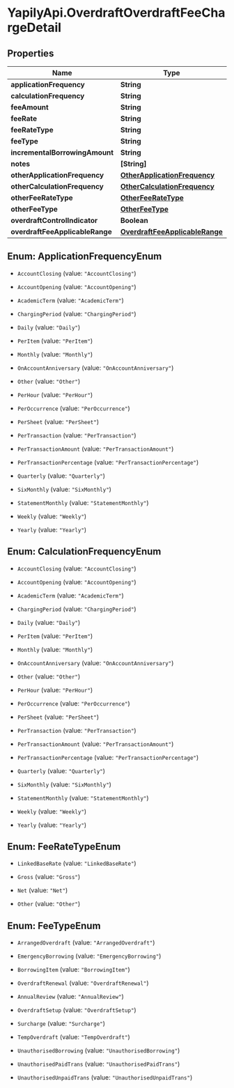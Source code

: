 # YapilyApi.OverdraftOverdraftFeeChargeDetail

## Properties
Name | Type | Description | Notes
------------ | ------------- | ------------- | -------------
**applicationFrequency** | **String** |  | [optional] 
**calculationFrequency** | **String** |  | [optional] 
**feeAmount** | **String** |  | [optional] 
**feeRate** | **String** |  | [optional] 
**feeRateType** | **String** |  | [optional] 
**feeType** | **String** |  | [optional] 
**incrementalBorrowingAmount** | **String** |  | [optional] 
**notes** | **[String]** |  | [optional] 
**otherApplicationFrequency** | [**OtherApplicationFrequency**](OtherApplicationFrequency.md) |  | [optional] 
**otherCalculationFrequency** | [**OtherCalculationFrequency**](OtherCalculationFrequency.md) |  | [optional] 
**otherFeeRateType** | [**OtherFeeRateType**](OtherFeeRateType.md) |  | [optional] 
**otherFeeType** | [**OtherFeeType**](OtherFeeType.md) |  | [optional] 
**overdraftControlIndicator** | **Boolean** |  | [optional] 
**overdraftFeeApplicableRange** | [**OverdraftFeeApplicableRange**](OverdraftFeeApplicableRange.md) |  | [optional] 


<a name="ApplicationFrequencyEnum"></a>
## Enum: ApplicationFrequencyEnum


* `AccountClosing` (value: `"AccountClosing"`)

* `AccountOpening` (value: `"AccountOpening"`)

* `AcademicTerm` (value: `"AcademicTerm"`)

* `ChargingPeriod` (value: `"ChargingPeriod"`)

* `Daily` (value: `"Daily"`)

* `PerItem` (value: `"PerItem"`)

* `Monthly` (value: `"Monthly"`)

* `OnAccountAnniversary` (value: `"OnAccountAnniversary"`)

* `Other` (value: `"Other"`)

* `PerHour` (value: `"PerHour"`)

* `PerOccurrence` (value: `"PerOccurrence"`)

* `PerSheet` (value: `"PerSheet"`)

* `PerTransaction` (value: `"PerTransaction"`)

* `PerTransactionAmount` (value: `"PerTransactionAmount"`)

* `PerTransactionPercentage` (value: `"PerTransactionPercentage"`)

* `Quarterly` (value: `"Quarterly"`)

* `SixMonthly` (value: `"SixMonthly"`)

* `StatementMonthly` (value: `"StatementMonthly"`)

* `Weekly` (value: `"Weekly"`)

* `Yearly` (value: `"Yearly"`)




<a name="CalculationFrequencyEnum"></a>
## Enum: CalculationFrequencyEnum


* `AccountClosing` (value: `"AccountClosing"`)

* `AccountOpening` (value: `"AccountOpening"`)

* `AcademicTerm` (value: `"AcademicTerm"`)

* `ChargingPeriod` (value: `"ChargingPeriod"`)

* `Daily` (value: `"Daily"`)

* `PerItem` (value: `"PerItem"`)

* `Monthly` (value: `"Monthly"`)

* `OnAccountAnniversary` (value: `"OnAccountAnniversary"`)

* `Other` (value: `"Other"`)

* `PerHour` (value: `"PerHour"`)

* `PerOccurrence` (value: `"PerOccurrence"`)

* `PerSheet` (value: `"PerSheet"`)

* `PerTransaction` (value: `"PerTransaction"`)

* `PerTransactionAmount` (value: `"PerTransactionAmount"`)

* `PerTransactionPercentage` (value: `"PerTransactionPercentage"`)

* `Quarterly` (value: `"Quarterly"`)

* `SixMonthly` (value: `"SixMonthly"`)

* `StatementMonthly` (value: `"StatementMonthly"`)

* `Weekly` (value: `"Weekly"`)

* `Yearly` (value: `"Yearly"`)




<a name="FeeRateTypeEnum"></a>
## Enum: FeeRateTypeEnum


* `LinkedBaseRate` (value: `"LinkedBaseRate"`)

* `Gross` (value: `"Gross"`)

* `Net` (value: `"Net"`)

* `Other` (value: `"Other"`)




<a name="FeeTypeEnum"></a>
## Enum: FeeTypeEnum


* `ArrangedOverdraft` (value: `"ArrangedOverdraft"`)

* `EmergencyBorrowing` (value: `"EmergencyBorrowing"`)

* `BorrowingItem` (value: `"BorrowingItem"`)

* `OverdraftRenewal` (value: `"OverdraftRenewal"`)

* `AnnualReview` (value: `"AnnualReview"`)

* `OverdraftSetup` (value: `"OverdraftSetup"`)

* `Surcharge` (value: `"Surcharge"`)

* `TempOverdraft` (value: `"TempOverdraft"`)

* `UnauthorisedBorrowing` (value: `"UnauthorisedBorrowing"`)

* `UnauthorisedPaidTrans` (value: `"UnauthorisedPaidTrans"`)

* `UnauthorisedUnpaidTrans` (value: `"UnauthorisedUnpaidTrans"`)




